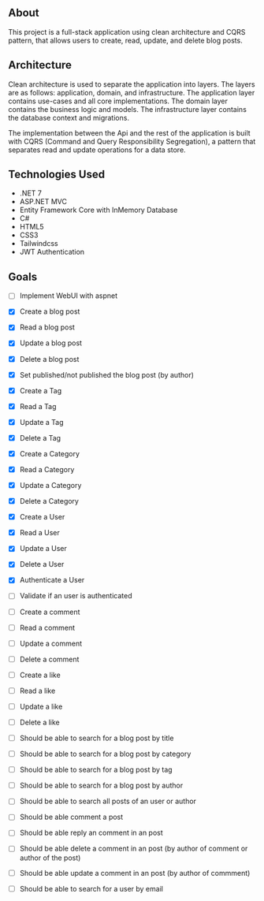 ## About

This project is a full-stack application using clean architecture and CQRS pattern, that allows users to create, read, update, and delete blog posts.

## Architecture
Clean architecture is used to separate the application into layers. The layers are as follows: application, domain, and infrastructure. The application layer contains use-cases and all core implementations. The domain layer contains the business logic and
models. The infrastructure layer contains the database context and migrations.

The implementation between the Api and the rest of the application is built with CQRS (Command and Query Responsibility Segregation), a pattern that separates read and update operations for a data store.


## Technologies Used
- .NET 7
- ASP.NET MVC
- Entity Framework Core with InMemory Database
- C#
- HTML5
- CSS3
- Tailwindcss
- JWT Authentication

## Goals
- [ ] Implement WebUI with aspnet

- [x] Create a blog post
- [x] Read a blog post
- [x] Update a blog post
- [x] Delete a blog post
- [x] Set published/not published the blog post (by author)

- [x] Create a Tag
- [x] Read a Tag
- [x] Update a Tag
- [x] Delete a Tag

- [x] Create a Category
- [x] Read a Category
- [x] Update a Category
- [x] Delete a Category

- [x] Create a User
- [x] Read a User
- [x] Update a User
- [x] Delete a User

- [x] Authenticate a User
- [ ] Validate if an user is authenticated

- [ ] Create a comment
- [ ] Read a comment
- [ ] Update a comment
- [ ] Delete a comment

- [ ] Create a like
- [ ] Read a like
- [ ] Update a like
- [ ] Delete a like

- [ ] Should be able to search for a blog post by title
- [ ] Should be able to search for a blog post by category
- [ ] Should be able to search for a blog post by tag
- [ ] Should be able to search for a blog post by author
- [ ] Should be able to search all posts of an user or author

- [ ] Should be able comment a post
- [ ] Should be able reply an comment in an post
- [ ] Should be able delete a comment in an post (by author of comment or author of the post)
- [ ] Should be able update a comment in an post (by author of commment)


- [ ] Should be able to search for a user by email
